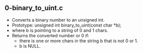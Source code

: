 ## 0-binary_to_uint.c
- Converts a binary number to an unsigned int.
- Prototype: unsigned int binary_to_uint(const char *b);
- where b is pointing to a string of 0 and 1 chars.
- Returns the converted number or 0 if:
	- there is one or more chars in the string b that is not 0 or 1.
	- b is NULL.
